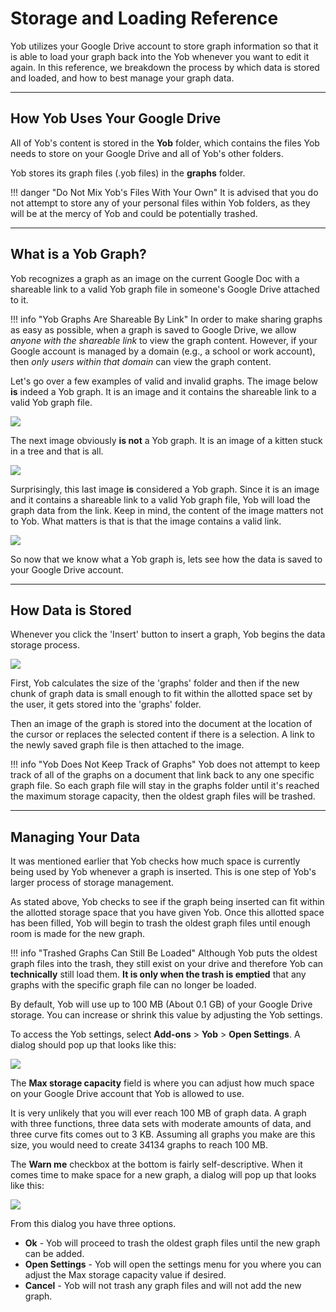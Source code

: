 # Storage and Loading Reference
Yob utilizes your Google Drive account to store graph information so that it is able to load your graph back into the Yob
 whenever you want to edit it again. In this reference, we breakdown the process by which data is stored and loaded, and how to best manage your graph data.
 
---
## How Yob Uses Your Google Drive
All of Yob's content is stored in the **Yob** folder, which contains the files Yob needs to store on your Google Drive
and all of Yob's other folders.

Yob stores its graph files (.yob files) in the **graphs** folder.

!!! danger "Do Not Mix Yob's Files With Your Own"
    It is advised that you do not attempt to store any of your personal files within Yob folders, as they will be at the mercy of Yob and could be potentially trashed.

---
## What is a Yob Graph?
Yob recognizes a graph as an image on the current Google Doc with a shareable link to a valid Yob graph file in someone's Google Drive attached to it.

!!! info "Yob Graphs Are Shareable By Link"
    In order to make sharing graphs as easy as possible, when a graph is saved to Google Drive, we allow _anyone with the shareable link_ to view the graph content. However, if your Google account is managed by a domain (e.g., a school or work account), then _only users within that domain_ can view the graph content.

Let's go over a few examples of valid and invalid graphs. The image below **is** indeed a Yob graph.  It is an image and it contains the shareable link to a valid Yob graph file.

<div class="centered"><img src="../../img/graph_storage_and_loading/graph_good.png"/></div>

The next image obviously **is not** a Yob graph. It is an image of a kitten stuck in a tree and that is all.

<div class="centered"><img src="../../img/graph_storage_and_loading/kitten_bad.png"/></div>

Surprisingly, this last image **is** considered a Yob graph. Since it is an image and it contains a shareable link to a valid Yob graph file, Yob will
 load the graph data from the link. Keep in mind, the content of the image matters not to Yob.  What matters is that is that the image
 contains a valid link.

<div class="centered"><img src="../../img/graph_storage_and_loading/kitten_good.png"/></div>

So now that we know what a Yob graph is, lets see how the data is saved to your Google Drive account.
 
---
## How Data is Stored
Whenever you click the 'Insert' button to insert a graph, Yob begins the data storage process.
 
<div class="centered"><img src="../../img/graph_storage_and_loading/diagram.jpg"/></div>
 
First, Yob calculates the size of the 'graphs' folder and then if the new chunk of graph data is small enough to fit within the allotted 
space set by the user, it gets stored into the 'graphs' folder.

Then an image of the graph is stored into the document at the location of the cursor or replaces the selected content if
there is a selection. A link to the newly saved graph file is then attached to the image.

!!! info "Yob Does Not Keep Track of Graphs"
    Yob does not attempt to keep track of all of the graphs on a document that link back to any one specific graph file. So each graph file
     will stay in the graphs folder until it's reached the maximum storage capacity, then the oldest graph files will be trashed.

---
## Managing Your Data
It was mentioned earlier that Yob checks how much space is currently being used by Yob whenever a graph is inserted.
 This is one step of Yob's larger process of storage management.
  
As stated above, Yob checks to see if the graph being inserted can fit within the allotted storage space that you have given Yob.
Once this allotted space has been filled, Yob will begin to trash the oldest graph files until enough room is made for the new graph.

!!! info "Trashed Graphs Can Still Be Loaded"
    Although Yob puts the oldest graph files into the trash, they still exist on your drive and therefore Yob can **technically** still load them.
    **It is only when the trash is emptied** that any graphs with the specific graph file can no longer be loaded.

By default, Yob will use up to 100 MB (About 0.1 GB) of your Google Drive storage. You can increase or shrink this value by adjusting the Yob settings.

To access the Yob settings, select **Add-ons** > **Yob** > **Open Settings**. A dialog should pop up that looks like this:

<div class="centered"><img src="../../img/graph_storage_and_loading/settings_dialog.jpg"/></div>

The **Max storage capacity** field is where you can adjust how much space on your Google Drive account that Yob is allowed to use.

It is very unlikely that you will ever reach 100 MB of graph data.
A graph with three functions, three data sets with moderate amounts of data, and three curve fits comes out to 3 KB.
Assuming all graphs you make are this size, you would need to create 34134 graphs to reach 100 MB.

The **Warn me** checkbox at the bottom is fairly self-descriptive. When it comes time to make space for a new graph,
a dialog will pop up that looks like this:
 
<div class="centered"><img src="../../img/graph_storage_and_loading/overflow_dialog.jpg"/></div>

From this dialog you have three options.

* **Ok** - Yob will proceed to trash the oldest graph files until the new graph can be added.
* **Open Settings** - Yob will open the settings menu for you where you can adjust the Max storage capacity value if desired. 
* **Cancel** - Yob will not trash any graph files and will not add the new graph.
